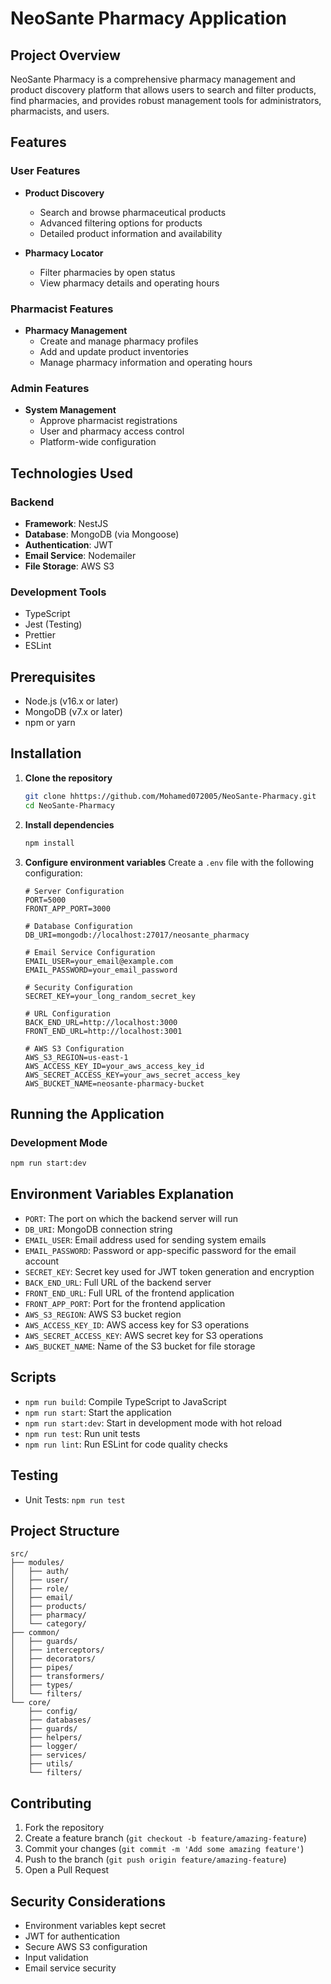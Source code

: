 # NeoSante Pharmacy Application

## Project Overview

NeoSante Pharmacy is a comprehensive pharmacy management and product discovery platform that allows users to search and filter products, find pharmacies, and provides robust management tools for administrators, pharmacists, and users.

## Features

### User Features
- **Product Discovery**
    - Search and browse pharmaceutical products
    - Advanced filtering options for products
    - Detailed product information and availability

- **Pharmacy Locator**
    - Filter pharmacies by open status
    - View pharmacy details and operating hours

### Pharmacist Features
- **Pharmacy Management**
    - Create and manage pharmacy profiles
    - Add and update product inventories
    - Manage pharmacy information and operating hours

### Admin Features
- **System Management**
    - Approve pharmacist registrations
    - User and pharmacy access control
    - Platform-wide configuration

## Technologies Used

### Backend
- **Framework**: NestJS
- **Database**: MongoDB (via Mongoose)
- **Authentication**: JWT
- **Email Service**: Nodemailer
- **File Storage**: AWS S3

### Development Tools
- TypeScript
- Jest (Testing)
- Prettier
- ESLint

## Prerequisites

- Node.js (v16.x or later)
- MongoDB (v7.x or later)
- npm or yarn

## Installation

1. **Clone the repository**
   ```bash
   git clone hhttps://github.com/Mohamed072005/NeoSante-Pharmacy.git
   cd NeoSante-Pharmacy
   ```

2. **Install dependencies**
   ```bash
   npm install
   ```

3. **Configure environment variables**
   Create a `.env` file with the following configuration:
   ```
   # Server Configuration
   PORT=5000
   FRONT_APP_PORT=3000

   # Database Configuration
   DB_URI=mongodb://localhost:27017/neosante_pharmacy

   # Email Service Configuration
   EMAIL_USER=your_email@example.com
   EMAIL_PASSWORD=your_email_password

   # Security Configuration
   SECRET_KEY=your_long_random_secret_key

   # URL Configuration
   BACK_END_URL=http://localhost:3000
   FRONT_END_URL=http://localhost:3001

   # AWS S3 Configuration
   AWS_S3_REGION=us-east-1
   AWS_ACCESS_KEY_ID=your_aws_access_key_id
   AWS_SECRET_ACCESS_KEY=your_aws_secret_access_key
   AWS_BUCKET_NAME=neosante-pharmacy-bucket
   ```

## Running the Application

### Development Mode
```bash
npm run start:dev
```

## Environment Variables Explanation

- `PORT`: The port on which the backend server will run
- `DB_URI`: MongoDB connection string
- `EMAIL_USER`: Email address used for sending system emails
- `EMAIL_PASSWORD`: Password or app-specific password for the email account
- `SECRET_KEY`: Secret key used for JWT token generation and encryption
- `BACK_END_URL`: Full URL of the backend server
- `FRONT_END_URL`: Full URL of the frontend application
- `FRONT_APP_PORT`: Port for the frontend application
- `AWS_S3_REGION`: AWS S3 bucket region
- `AWS_ACCESS_KEY_ID`: AWS access key for S3 operations
- `AWS_SECRET_ACCESS_KEY`: AWS secret key for S3 operations
- `AWS_BUCKET_NAME`: Name of the S3 bucket for file storage

## Scripts

- `npm run build`: Compile TypeScript to JavaScript
- `npm run start`: Start the application
- `npm run start:dev`: Start in development mode with hot reload
- `npm run test`: Run unit tests
- `npm run lint`: Run ESLint for code quality checks

## Testing

- Unit Tests: `npm run test`

## Project Structure

```
src/
├── modules/
│   ├── auth/
│   ├── user/
│   ├── role/
│   ├── email/
│   ├── products/
│   ├── pharmacy/
│   └── category/
├── common/
│   ├── guards/
│   ├── interceptors/
│   ├── decorators/
│   ├── pipes/
│   ├── transformers/
│   ├── types/
│   └── filters/
└── core/
    ├── config/
    ├── databases/
    ├── guards/
    ├── helpers/
    ├── logger/
    ├── services/
    ├── utils/
    └── filters/
```

## Contributing

1. Fork the repository
2. Create a feature branch (`git checkout -b feature/amazing-feature`)
3. Commit your changes (`git commit -m 'Add some amazing feature'`)
4. Push to the branch (`git push origin feature/amazing-feature`)
5. Open a Pull Request

## Security Considerations

- Environment variables kept secret
- JWT for authentication
- Secure AWS S3 configuration
- Input validation
- Email service security
